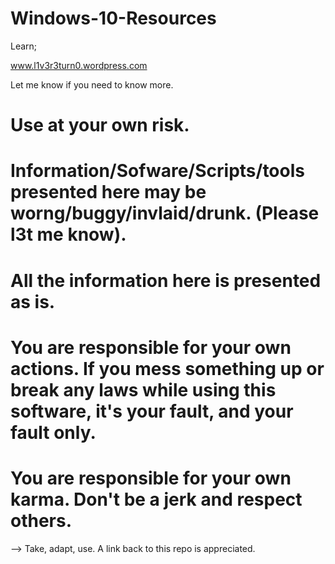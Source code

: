 # Windows-10-Resources
Learn;

www.l1v3r3turn0.wordpress.com

Let me know if you need to know more.

# Use at your own risk.
# Information/Sofware/Scripts/tools presented here may be worng/buggy/invlaid/drunk. (Please l3t me know).
# All the information here is presented as is.
# You are responsible for your own actions. If you mess something up or break any laws while using this software, it's your fault, and your fault only.
# You are responsible for your own karma. Don't be a jerk and respect others.

--> Take, adapt, use. A link back to this repo is appreciated.
